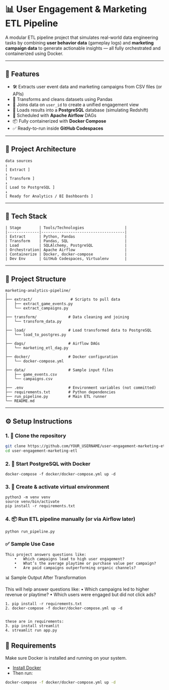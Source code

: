 # 📊 User Engagement & Marketing ETL Pipeline

A modular ETL pipeline project that simulates real-world data engineering tasks by combining **user behavior data** (gameplay logs) and **marketing campaign data** to generate actionable insights — all fully orchestrated and containerized using Docker.

---

## 🚀 Features

- 🛠 Extracts user event data and marketing campaigns from CSV files (or APIs)
- 🔄 Transforms and cleans datasets using Pandas
- 🔗 Joins data on `user_id` to create a unified engagement view
- 💾 Loads results into a **PostgreSQL** database (simulating Redshift)
- 📅 Scheduled with **Apache Airflow** DAGs
- 📦 Fully containerized with **Docker Compose**
- ✅ Ready-to-run inside **GitHub Codespaces**

---

## 🧠 Project Architecture
```
data sources
↓
[ Extract ]
↓
[ Transform ]
↓
[ Load to PostgreSQL ]
↓
[ Ready for Analytics / BI Dashboards ]
```
---

## 🧱 Tech Stack
```
| Stage        | Tools/Technologies                  |
|--------------|-------------------------------------|
| Extract      | Python, Pandas                      |
| Transform    | Pandas, SQL                         |
| Load         | SQLAlchemy, PostgreSQL              |
| Orchestration| Apache Airflow                      |
| Containerize | Docker, docker-compose              |
| Dev Env      | GitHub Codespaces, Virtualenv       |
```
---

## 📂 Project Structure
```
marketing-analytics-pipeline/
│
├── extract/                 # Scripts to pull data
│   ├── extract_game_events.py
│   └── extract_campaigns.py
│
├── transform/              # Data cleaning and joining
│   └── transform_data.py
│
├── load/                   # Load transformed data to PostgreSQL
│   └── load_to_postgres.py
│
├── dags/                   # Airflow DAGs
│   └── marketing_etl_dag.py
│
├── docker/                 # Docker configuration
│   └── docker-compose.yml
│
├── data/                   # Sample input files
│   ├── game_events.csv
│   └── campaigns.csv
│
├── .env                    # Environment variables (not committed)
├── requirements.txt        # Python dependencies
├── run_pipeline.py         # Main ETL runner
└── README.md
```
---

## ⚙️ Setup Instructions

### 1. 🔧 Clone the repository

```bash
git clone https://github.com/YOUR_USERNAME/user-engagement-marketing-etl.git
cd user-engagement-marketing-etl
```
### 2. 🐳 Start PostgreSQL with Docker
```
docker-compose -f docker/docker-compose.yml up -d
```
### 3. 🐍 Create & activate virtual environment
```
python3 -m venv venv
source venv/bin/activate
pip install -r requirements.txt
```
### 4. 📦 Run ETL pipeline manually (or via Airflow later)
```
python run_pipeline.py
```
### ✅ Sample Use Case
```
This project answers questions like:
	•	Which campaigns lead to high user engagement?
	•	What’s the average playtime or purchase value per campaign?
	•	Are paid campaigns outperforming organic channels?
```

📊 Sample Output After Transformation

This will help answer questions like:
	•	Which campaigns led to higher revenue or playtime?
	•	Which users were engaged but did not click ads?

	
	1. pip install -r requirements.txt
	2. docker-compose -f docker/docker-compose.yml up -d
	

	these are in requirements:
	3. pip install streamlit
	4. streamlit run app.py

## 🔧 Requirements

Make sure Docker is installed and running on your system.

- [Install Docker](https://docs.docker.com/get-docker/)
- Then run:
```bash
docker-compose -f docker/docker-compose.yml up -d